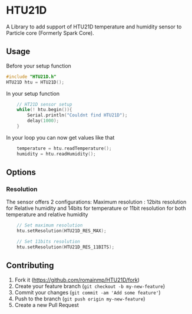 # HTU21D
A Library to add support of HTU21D temperature and humidity sensor to Particle core (Formerly Spark Core).

## Usage
Before your setup function
```C++
#include "HTU21D.h"
HTU21D htu = HTU21D();
```

In your setup function
```C++
    // HT21D sensor setup
    while(! htu.begin()){
        Serial.println("Couldnt find HTU21D");
        delay(1000);
    }
```
In your loop you can now get values like that
```C++
    temperature = htu.readTemperature();
    humidity = htu.readHumidity();
```

## Options
### Resolution
The sensor offers 2 configurations:
Maximum resolution : 12bits resolution for Relative humidity and 14bits for temperature
or 11bit resolution for both temperature and relative humidity
```C++
    // Set maximum resolution
    htu.setResolution(HTU21D_RES_MAX);

    // Set 11bits resolution
    htu.setResolution(HTU21D_RES_11BITS);
```

## Contributing

1. Fork it (https://github.com/romainmp/HTU21D/fork)
2. Create your feature branch (`git checkout -b my-new-feature`)
3. Commit your changes (`git commit -am 'Add some feature'`)
4. Push to the branch (`git push origin my-new-feature`)
5. Create a new Pull Request
